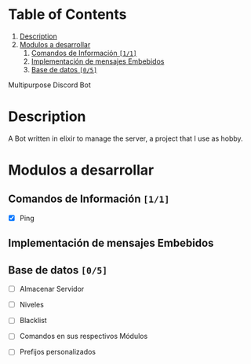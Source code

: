 
# Table of Contents

1.  [Description](#org1abb3c2)
2.  [Modulos a desarrollar](#org0701084)
    1.  [Comandos de Información <code>[1/1]</code>](#org365df67)
    2.  [Implementación de mensajes Embebidos](#org6efc8cd)
    3.  [Base de datos <code>[0/5]</code>](#org6fe493d)

Multipurpose Discord Bot


<a id="org1abb3c2"></a>

# Description

A Bot written in elixir to manage the server, a project that I use as
hobby.


<a id="org0701084"></a>

# Modulos a desarrollar


<a id="org365df67"></a>

## Comandos de Información <code>[1/1]</code>

-   [X] Ping


<a id="org6efc8cd"></a>

## Implementación de mensajes Embebidos


<a id="org6fe493d"></a>

## Base de datos <code>[0/5]</code>

-   [ ] Almacenar Servidor
-   [ ] Niveles
-   [ ] Blacklist
-   [ ] Comandos en sus respectivos Módulos
-   [ ] Prefijos personalizados

